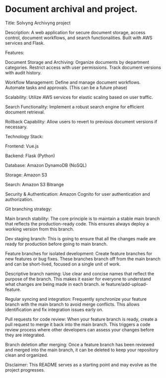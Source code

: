 # Document archival and project.

Title:
Solvyng Archivyng project

Description:
A web application for secure document storage, access control, document workflows, and search functionalities. Built with AWS services and Flask.

Features:

Document Storage and Archiving:
Organize documents by department categories.
Restrict access with user permissions.
Track document versions with audit history.

Workflow Management:
Define and manage document workflows.
Automate tasks and approvals. (This can be a future phase)

Scalability:
Utilize AWS services for elastic scaling based on user traffic.

Search Functionality:
Implement a robust search engine for efficient document retrieval.

Rollback Capability:
Allow users to revert to previous document versions if necessary.


Technology Stack:

Frontend: Vue.js

Backend: Flask (Python)

Database: Amazon DynamoDB (NoSQL)

Storage: Amazon S3 

Search: Amazon S3 Bitrange

Security & Authentication: Amazon Cognito for user authentication and authorization.


Git branching strategy:

Main branch stability: The core principle is to maintain a stable main branch that reflects the production-ready code. This ensures always deploy a working version from this branch.

Dev staging branch: This is going to ensure that all the changes made are ready for production before going to main branch.

Feature branches for isolated development: Create feature branches for new features or bug fixes. These branches branch off from the main branch and can be short-lived, focused on a single unit of work.

Descriptive branch naming: Use clear and concise names that reflect the purpose of the branch. This makes it easier for everyone to understand what changes are being made in each branch. ie feature/add-upload-feature.

Regular syncing and integration: Frequently synchronize your feature branch with the main branch to avoid merge conflicts. This allows identification and fix integration issues early on.

Pull requests for code review: When your feature branch is ready, create a pull request to merge it back into the main branch. This triggers a code review process where other developers can assess your changes before they are integrated.

Branch deletion after merging: Once a feature branch has been reviewed and merged into the main branch, it can be deleted to keep your repository clean and organized.


Disclaimer:
This README serves as a starting point and may evolve as the project progresses.

